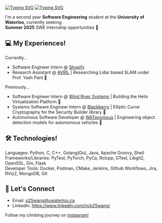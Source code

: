 [![Typing SVG](https://readme-typing-svg.demolab.com?font=Poppins&weight=600&size=25&pause=1000&color=F7F7F7&vCenter=true&width=430&height=40&lines=Hey+there,+I'm+Peter+%F0%9F%91%8B)](https://git.io/typing-svg#gh-dark-mode-only)
[![Typing SVG](https://readme-typing-svg.demolab.com?font=Poppins&weight=600&size=25&pause=1000&color=000000&vCenter=true&width=430&height=40&lines=Hey+there,+I'm+Peter+%F0%9F%91%8B)](https://git.io/typing-svg#gh-light-mode-only)

I'm a second year **Software Engineering** student at the **University of Waterloo**, currently seeking \
**Summer 2025** SWE internship opportunities 🌱

## 💻 My Experiences!

Currently...
- Software Engineer Intern @ [Shopify](https://www.shopify.com/ca)
- Research Assistant @ [AVRIL](https://uwaterloo.ca/autonomous-vehicle-research-intelligence-lab/about) | Researching Lidar based SLAM under Prof. Yash Pant 🚙

Previously...
- Software Engineer Intern @ [Wind River Systems](https://www.windriver.com/) | Building the Helix Virtualization Platform 🚀
- Systems Software Engineer Intern @ [Blackberry](https://www.blackberry.com/us/en) | Elliptic Curve Cryptography for the Security Builder library 🔐 
- Autonomous Software Developer @ [WATonomous](https://www.watonomous.ca/) | Engineering object detection models for autonomous vehicles 🚗

## 🛠️ Technologies!

Languages: Python, C, C++, Golang(Go), Java, Apache Groovy, Shell \
Frameworks/Libraries: PyTest, PyTorch, PyCa, Rclcpp, GTest, Libgit2, OpenSSL, Gin, Flask \
Developer Tools: Docker, Podman, CMake, Jenkins, Github Workflows, Jira, RViz2, MongoDB, Git

## 🤝 Let's Connect 

- Email: p25wang@uwaterloo.ca
- Linkedin: https://www.linkedin.com/in/p25wang/

Follow my climbing journey on [instagram!](https://www.instagram.com/mango._.climbs/)
